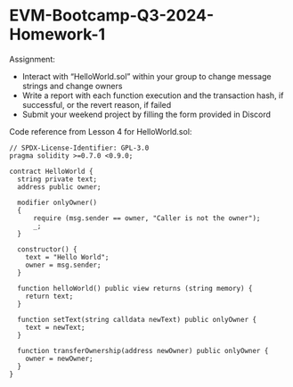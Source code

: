 # EVM-Bootcamp-Q3-2024-Homework-1

Assignment: 

* Interact with “HelloWorld.sol” within your group to change message strings and change owners
* Write a report with each function execution and the transaction hash, if successful, or the revert reason, if failed
* Submit your weekend project by filling the form provided in Discord

Code reference from Lesson 4 for HelloWorld.sol:

    // SPDX-License-Identifier: GPL-3.0
    pragma solidity >=0.7.0 <0.9.0;
      
    contract HelloWorld {
      string private text;
      address public owner;
        
      modifier onlyOwner()
      {
          require (msg.sender == owner, "Caller is not the owner");
          _;
      }
    
      constructor() {
        text = "Hello World";
        owner = msg.sender;
      }
    
      function helloWorld() public view returns (string memory) {
        return text;
      }
    
      function setText(string calldata newText) public onlyOwner {
        text = newText;
      }
    
      function transferOwnership(address newOwner) public onlyOwner {
        owner = newOwner;
      }
    }

